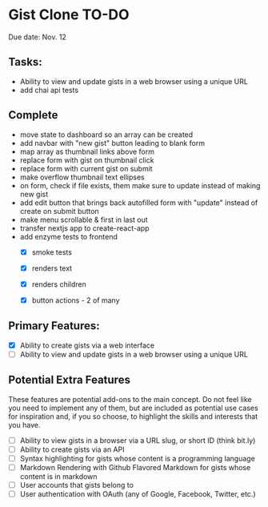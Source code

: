 # Gist Clone TO-DO

Due date: Nov. 12

## Tasks:

- Ability to view and update gists in a web browser using a unique URL
- add chai api tests

## Complete

- move state to dashboard so an array can be created
- add navbar with "new gist" button leading to blank form
- map array as thumbnail links above form
- replace form with gist on thumbnail click
- replace form with current gist on submit
- make overflow thumbnail text ellipses
- on form, check if file exists, them make sure to update instead of making new gist
- add edit button that brings back autofilled form with "update" instead of create on submit button
- make menu scrollable & first in last out
- transfer nextjs app to create-react-app
- add enzyme tests to frontend
  - [X] smoke tests
  - [X] renders text
  - [X] renders children
  - [X] button actions - 2 of many


## Primary Features:
- [X] Ability to create gists via a web interface
- [ ] Ability to view and update gists in a web browser using a unique URL

## Potential Extra Features
These features are potential add-ons to the main concept. Do not feel like you need to implement any of them, but are included as potential use cases for inspiration and, if you so choose, to highlight the skills and interests that you have.

- [ ] Ability to view gists in a browser via a URL slug, or short ID (think bit.ly)
- [ ] Ability to create gists via an API
- [ ] Syntax highlighting for gists whose content is a programming language
- [ ] Markdown Rendering with Github Flavored Markdown for gists whose content is in markdown
- [ ] User accounts that gists belong to
- [ ] User authentication with OAuth (any of Google, Facebook, Twitter, etc.)
